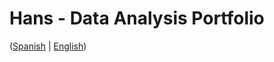 # Hans - Data Analysis Portfolio 
([Spanish](https://github.com/HansAllTech/Hans_Data_Analysis_Portfolio/blob/main/Proyectos.md#tabla-de-contenido-es--en) | [English](https://github.com/HansAllTech/Hans_Data_Analysis_Portfolio/blob/main/Projects.md#table-of-content-es--en)) 
                 
                                                                                                                                 
                                    
                                                      
                            
                    
                     
     
    
       
   
  
 
 
